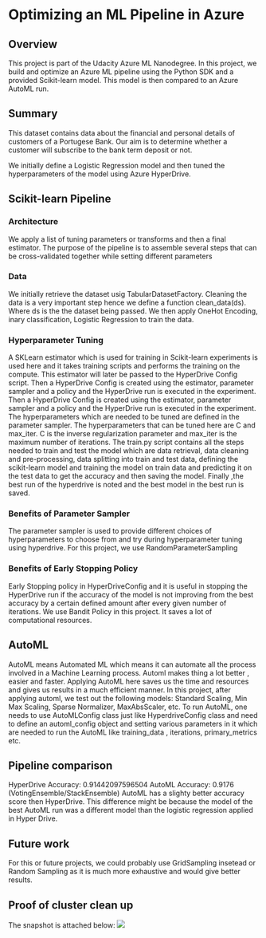 # Optimizing an ML Pipeline in Azure

## Overview
This project is part of the Udacity Azure ML Nanodegree.
In this project, we build and optimize an Azure ML pipeline using the Python SDK and a provided Scikit-learn model.
This model is then compared to an Azure AutoML run.

## Summary
This dataset contains data about the financial and personal details of customers of a Portugese Bank. Our aim is to determine whether a customer will subscribe to the bank term deposit or not.

We initially define a Logistic Regression model and then tuned the hyperparameters of the model using Azure HyperDrive.

## Scikit-learn Pipeline

### Architecture
We apply a list of tuning parameters or transforms and then a final estimator. The purpose of the pipeline is to assemble several steps that can be cross-validated together while setting different parameters

### Data
We initially retrieve the dataset usig TabularDatasetFactory. Cleaning the data is a very important step hence we define a function clean_data(ds). Where ds is the the dataset being passed. We then apply OneHot Encoding, inary classification, Logistic Regression to train the data.

### Hyperparameter Tuning
A SKLearn estimator which is used for training in Scikit-learn experiments is used here and it takes training scripts and performs the training on the compute. This estimator will later be passed to the HyperDrive Config script. Then a HyperDrive Config is created using the estimator, parameter sampler and a policy and the HyperDrive run is executed in the experiment. Then a HyperDrive Config is created using the estimator, parameter sampler and a policy and the HyperDrive run is executed in the experiment.
The hyperparameters which are needed to be tuned are defined in the parameter sampler. The hyperparameters that can be tuned here are C and max_iter. C is the inverse regularization parameter and max_iter is the maximum number of iterations. 
The train.py script contains all the steps needed to train and test the model which are data retrieval, data cleaning and pre-processing, data splitting into train and test data, defining the scikit-learn model and training the model on train data and predicting it on the test data to get the accuracy and then saving the model. Finally ,the best run of the hyperdrive is noted and the best model in the best run is saved.

### Benefits of Parameter Sampler
The parameter sampler is used to provide different choices of hyperparameters to choose from and try during hyperparameter tuning using hyperdrive.
For this project, we use RandomParameterSampling 

### Benefits of Early Stopping Policy
Early Stopping policy in HyperDriveConfig and it is useful in stopping the HyperDrive run if the accuracy of the model is not improving from the best accuracy by a certain defined amount after every given number of iterations. We use Bandit Policy in this project. It saves a lot of computational resources.

## AutoML
AutoML means Automated ML which means it can automate all the process involved in a Machine Learning process. 
Automl makes thing a lot better , easier and faster. Applying AutoML here saves us the time and resources and gives us results in a much efficient manner.
In this project, after applying automl, we test out the following models: Standard Scaling, Min Max Scaling, Sparse Normalizer, MaxAbsScaler, etc.
To run AutoML, one needs to use AutoMLConfig class just like HyperdriveConfig class and need to define an automl_config object and setting various parameters in it which are needed to run the AutoML like training_data , iterations, primary_metrics etc.
  
## Pipeline comparison
HyperDrive Accuracy: 0.91442097596504
AutoML Accuracy: 0.9176 (VotingEnsemble/StackEnsemble)
AutoML has a slighty better accuracy score then HyperDrive. This difference might be because the model of the best AutoML run was a different model than the logistic regression applied in Hyper Drive.

## Future work
For this or future projects, we could probably use GridSampling insetead or Random Sampling as it is much more exhaustive and would give better results.

## Proof of cluster clean up
The snapshot is attached below:
![](cluster_target_delete.png)

